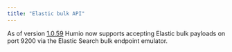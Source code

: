 ```yaml
---
title: "Elastic bulk API"
---
```


As of version [1.0.59](/release_notes/#2018-04-25) Humio now supports accepting Elastic bulk payloads on port 9200 via the Elastic Search bulk endpoint emulator.
